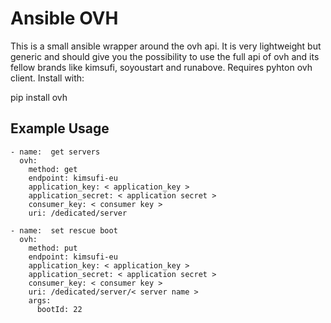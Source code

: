 # Ansible OVH

This is a small ansible wrapper around the ovh api.
It is very lightweight but generic and should give you the possibility to use the full api of ovh and its fellow brands like kimsufi, soyoustart and runabove.
Requires pyhton ovh client. Install with:

   pip install ovh


## Example Usage

    - name:  get servers
      ovh:
        method: get
        endpoint: kimsufi-eu
        application_key: < application_key >
        application_secret: < application secret >
        consumer_key: < consumer key >
        uri: /dedicated/server

    - name:  set rescue boot
      ovh:
        method: put
        endpoint: kimsufi-eu
        application_key: < application_key >
        application_secret: < application secret >
        consumer_key: < consumer key >
        uri: /dedicated/server/< server name >
        args:
          bootId: 22
